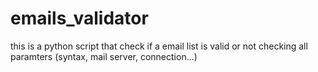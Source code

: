 # emails_validator
this is a python script that check if a email list is valid or not checking all paramters (syntax, mail server, connection...)
